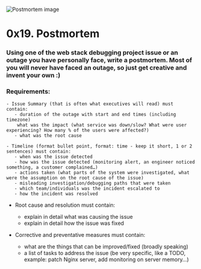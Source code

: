 ![Postmortem image](https://i.redd.it/e1fvfqdxncr61.png "postmertem")
# 0x19. Postmortem

### Using one of the web stack debugging project issue or an outage you have personally face, write a postmortem. Most of you will never have faced an outage, so just get creative and invent your own :)

### Requirements:

    - Issue Summary (that is often what executives will read) must contain:
       - duration of the outage with start and end times (including timezone)
        what was the impact (what service was down/slow? What were user experiencing? How many % of the users were affected?)
       - what was the root cause

    - Timeline (format bullet point, format: time - keep it short, 1 or 2 sentences) must contain:
       - when was the issue detected
       - how was the issue detected (monitoring alert, an engineer noticed something, a customer complained…)
       - actions taken (what parts of the system were investigated, what were the assumption on the root cause of the issue)
       - misleading investigation/debugging paths that were taken
       - which team/individuals was the incident escalated to
       - how the incident was resolved

   - Root cause and resolution must contain:
       - explain in detail what was causing the issue
       - explain in detail how the issue was fixed

   - Corrective and preventative measures must contain:
       - what are the things that can be improved/fixed (broadly speaking)
       - a list of tasks to address the issue (be very specific, like a TODO, example: patch Nginx server, add monitoring on server memory…)
